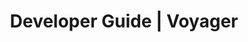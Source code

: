 ---
title: Developer Guide | Voyager
description: Voyager Developer Guide
menu:
  product_voyager_5.0.0-rc.6:
    identifier: developer-guide
    name: Developer Guide
    weight: 40
menu_name: product_voyager_5.0.0-rc.6
---